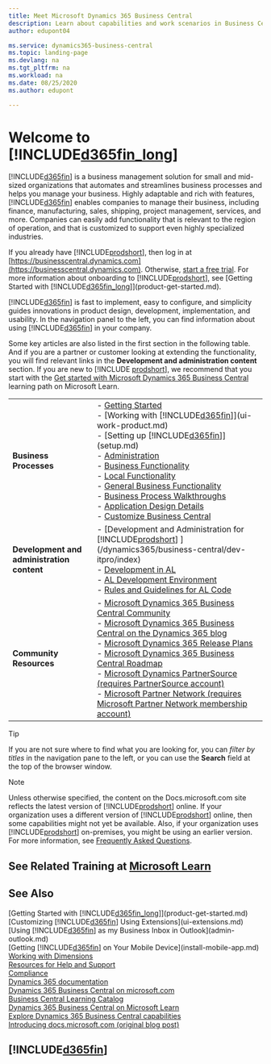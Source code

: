 ```yaml
---
title: Meet Microsoft Dynamics 365 Business Central
description: Learn about capabilities and work scenarios in Business Central, a business management solution for small and mid-sized organizations.
author: edupont04

ms.service: dynamics365-business-central
ms.topic: landing-page
ms.devlang: na
ms.tgt_pltfrm: na
ms.workload: na
ms.date: 08/25/2020
ms.author: edupont

---
```

# Welcome to [!INCLUDE[d365fin_long](includes/d365fin_long_md.md)]

[!INCLUDE[d365fin](includes/d365fin_md.md)] is a business management solution for small and mid-sized organizations that automates and streamlines business processes and helps you manage your business. Highly adaptable and rich with features, [!INCLUDE[d365fin](includes/d365fin_md.md)] enables companies to manage their business, including finance, manufacturing, sales, shipping, project management, services, and more. Companies can easily add functionality that is relevant to the region of operation, and that is customized to support even highly specialized industries.

If you already have [!INCLUDE[prodshort](includes/prodshort.md)], then log in at [https://businesscentral.dynamics.com](https://businesscentral.dynamics.com). Otherwise, [start a free trial](https://go.microsoft.com/fwlink/?linkid=847861). For more information about onboarding to [!INCLUDE[prodshort](includes/prodshort.md)], see [Getting Started with [!INCLUDE[d365fin_long](includes/d365fin_long_md.md)]](product-get-started.md).  

[!INCLUDE[d365fin](includes/d365fin_md.md)] is fast to implement, easy to configure, and simplicity guides innovations in product design, development, implementation, and usability. In the navigation panel to the left, you can find information about using [!INCLUDE[d365fin](includes/d365fin_md.md)] in your company.  

Some key articles are also listed in the first section in the following table. And if you are a partner or customer looking at extending the functionality, you will find relevant links in the **Development and administration content** section. If you are new to [!INCLUDE [prodshort](includes/prodshort.md)], we recommend that you start with the [Get started with Microsoft Dynamics 365 Business Central](/learn/paths/get-started-dynamics-365-business-central/) learning path on Microsoft Learn.  

|||  
|-|-|  
|**Business Processes**|-   [Getting Started](product-get-started.md)<br />-   [Working with [!INCLUDE[d365fin](includes/d365fin_md.md)]](ui-work-product.md)<br />-   [Setting up [!INCLUDE[d365fin](includes/d365fin_md.md)]](setup.md)<br />-   [Administration](admin-setup-and-administration.md)<br />-   [Business Functionality](across-business-functionality.md)<br />-   [Local Functionality](LocalFunctionality/Austria/austria-local-functionality.md)<br />-   [General Business Functionality](ui-across-business-areas.md)<br />-   [Business Process Walkthroughs](walkthrough-business-process-walkthroughs.md)<br />-   [Application Design Details](design-details-application-design.md)<br />- [Customize Business Central](ui-customizing-overview.md)|  
|**Development and administration content**|-   [Development and Administration for [!INCLUDE[prodshort](includes/prodshort.md)] ](/dynamics365/business-central/dev-itpro/index)<br />-   [Development in AL](/dynamics365/business-central/dev-itpro/developer/devenv-dev-overview)<br />-   [AL Development Environment](/dynamics365/business-central/dev-itpro/developer/devenv-reference-overview)<br />-   [Rules and Guidelines for AL Code](/dynamics365/business-central/dev-itpro/compliance/apptest-overview)|  
|**Community Resources**|-   [Microsoft Dynamics 365 Business Central Community](https://community.dynamics.com/business)<br />-   [Microsoft Dynamics 365 Business Central on the Dynamics 365 blog](https://cloudblogs.microsoft.com/dynamics365/it/product/business-central/)<br />-   [Microsoft Dynamics 365 Release Plans](https://go.microsoft.com/fwlink/?linkid=2047422)<br />-   [Microsoft Dynamics 365 Business Central Roadmap](https://dynamics.microsoft.com/roadmap/business-central/)<br />-   [Microsoft Dynamics PartnerSource \(requires PartnerSource account\)](https://mbs.microsoft.com/partnersource)<br />-   [Microsoft Partner Network \(requires Microsoft Partner Network membership account\)](https://mspartner.microsoft.com/en/us/windows/index.aspx)|  

> [!TIP]
> If you are not sure where to find what you are looking for, you can *filter by titles* in the navigation pane to the left, or you can use the **Search** field at the top of the browser window.

> [!NOTE]
> Unless otherwise specified, the content on the Docs.microsoft.com site reflects the latest version of [!INCLUDE[prodshort](includes/prodshort.md)] online. If your organization uses a different version of [!INCLUDE[prodshort](includes/prodshort.md)] online, then some capabilities might not yet be available. Also, if your organization uses [!INCLUDE[prodshort](includes/prodshort.md)] on-premises, you might be using an earlier version. For more information, see [Frequently Asked Questions](across-faq.md).

## See Related Training at [Microsoft Learn](/learn/browse/?products=dynamics-business-central)

## See Also

[Getting Started with [!INCLUDE[d365fin_long](includes/d365fin_long_md.md)]](product-get-started.md)  
[Customizing [!INCLUDE[d365fin](includes/d365fin_md.md)] Using Extensions](ui-extensions.md)  
[Using [!INCLUDE[d365fin](includes/d365fin_md.md)] as my Business Inbox in Outlook](admin-outlook.md)  
[Getting [!INCLUDE[d365fin](includes/d365fin_md.md)] on Your Mobile Device](install-mobile-app.md)  
[Working with Dimensions](finance-dimensions.md)  
[Resources for Help and Support](product-help-and-support.md)  
[Compliance](compliance/compliance-overview.md)  
[Dynamics 365 documentation](/dynamics365/)  
[Dynamics 365 Business Central on microsoft.com](https://dynamics.microsoft.com/business-central/overview/)  
[Business Central Learning Catalog](readiness/readiness-learning-catalog.md)  
[Dynamics 365 Business Central on Microsoft Learn](/learn/browse/?products=dynamics-business-central)  
[Explore Dynamics 365 Business Central capabilities](https://dynamics.microsoft.com/business-central/capabilities/)  
[Introducing docs.microsoft.com (original blog post)](https://docs.microsoft.com/teamblog/introducing-docs-microsoft-com)  

## [!INCLUDE[d365fin](includes/free_trial_md.md)]
